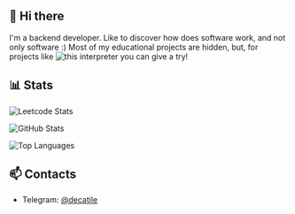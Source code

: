 ## 👋 Hi there

I'm a backend developer. Like to discover how does software work, and not only software :)
Most of my educational projects are hidden, but, for projects like ![this interpreter](https://github.com/decatile/simple-lang-rs) you can give a try!

## 📊 Stats

![Leetcode Stats](https://leetcard.jacoblin.cool/Catile)

![GitHub Stats](https://github-readme-stats.vercel.app/api?username=decatile)

![Top Languages](https://github-readme-stats.vercel.app/api/top-langs/?username=decatile&layout=compact)

## 📫 Contacts

- Telegram: [@decatile](https://t.me/decatile)

<!--
**decatile/decatile** is a ✨ _special_ ✨ repository because its `README.md` (this file) appears on your GitHub profile.

Here are some ideas to get you started:

- 🔭 I’m currently working on ...
- 🌱 I’m currently learning ...
- 👯 I’m looking to collaborate on ...
- 🤔 I’m looking for help with ...
- 💬 Ask me about ...
- 📫 How to reach me: ...
- 😄 Pronouns: ...
- ⚡ Fun fact: ...
-->
